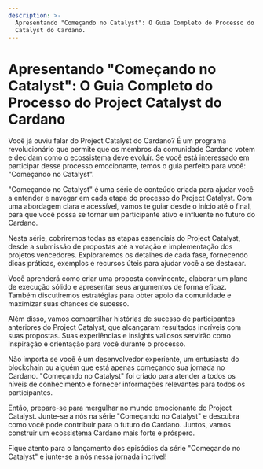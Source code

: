 ```yaml
---
description: >-
  Apresentando "Começando no Catalyst": O Guia Completo do Processo do Project
  Catalyst do Cardano.
---
```


# Apresentando "Começando no Catalyst": O Guia Completo do Processo do Project Catalyst do Cardano

Você já ouviu falar do Project Catalyst do Cardano? É um programa revolucionário que permite que os membros da comunidade Cardano votem e decidam como o ecossistema deve evoluir. Se você está interessado em participar desse processo emocionante, temos o guia perfeito para você: "Começando no Catalyst".

"Começando no Catalyst" é uma série de conteúdo criada para ajudar você a entender e navegar em cada etapa do processo do Project Catalyst. Com uma abordagem clara e acessível, vamos te guiar desde o início até o final, para que você possa se tornar um participante ativo e influente no futuro do Cardano.

Nesta série, cobriremos todas as etapas essenciais do Project Catalyst, desde a submissão de propostas até a votação e implementação dos projetos vencedores. Exploraremos os detalhes de cada fase, fornecendo dicas práticas, exemplos e recursos úteis para ajudar você a se destacar.

Você aprenderá como criar uma proposta convincente, elaborar um plano de execução sólido e apresentar seus argumentos de forma eficaz. Também discutiremos estratégias para obter apoio da comunidade e maximizar suas chances de sucesso.

Além disso, vamos compartilhar histórias de sucesso de participantes anteriores do Project Catalyst, que alcançaram resultados incríveis com suas propostas. Suas experiências e insights valiosos servirão como inspiração e orientação para você durante o processo.

Não importa se você é um desenvolvedor experiente, um entusiasta do blockchain ou alguém que está apenas começando sua jornada no Cardano. "Começando no Catalyst" foi criado para atender a todos os níveis de conhecimento e fornecer informações relevantes para todos os participantes.

Então, prepare-se para mergulhar no mundo emocionante do Project Catalyst. Junte-se a nós na série "Começando no Catalyst" e descubra como você pode contribuir para o futuro do Cardano. Juntos, vamos construir um ecossistema Cardano mais forte e próspero.

Fique atento para o lançamento dos episódios da série "Começando no Catalyst" e junte-se a nós nessa jornada incrível!
